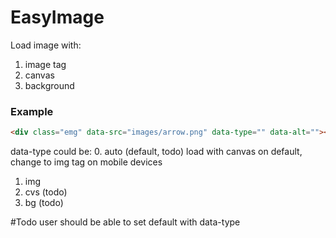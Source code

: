 EasyImage
====

Load image with:

1. image tag
2. canvas
2. background

### Example

```html
<div class="emg" data-src="images/arrow.png" data-type="" data-alt=""></div>
```

data-type could be:
0. auto (default, todo)
    load with canvas on default, change to img tag on mobile devices
1. img
2. cvs (todo)
3. bg (todo)

#Todo
user should be able to set default with data-type
